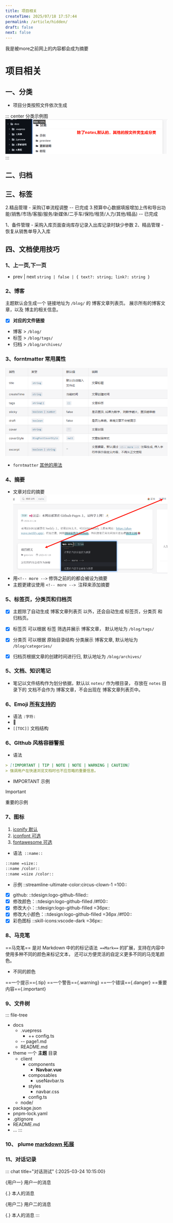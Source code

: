 ```yaml
---
title: 项目相关
createTime: 2025/07/18 17:57:44
permalink: /article/hidden/
draft: false
next: false
---
```

我是被more之前网上的内容都会成为摘要
<!-- more -->
# 项目相关
  
##  一、分类
- 项目分类按照文件依次生成

::: center
分类示例图
![示例图](/example/category.png)
:::

## 二、归档

## 三、标签

2.精品管理 - 采购订单流程调整                                   -- 已完成 
3.预算中心数据填报增加上传和导出功能(销售/市场/客服/服务/新媒体/二手车/保险/租赁/人力/其他/精品)          -- 已完成 

1、备件管理 - 采购入库页面查询库存记录入出库记录时缺少参数
2、精品管理 - 恢复从销售单导入入库

## 四、文档使用技巧

### 1、上一页,下一页
- prev | next  `string | false | { text?: string; link?: string }`

### 2、博客 
主题默认会生成一个 链接地址为 `/blog/` 的 博客文章列表页。 展示所有的博客文章，以及 博主的相关信息。
- [x] **对应的文件链接**
- 博客 > `/blog/` 
- 标签 > `/blog/tags/` 
- 归档 >  `/blog/archives/` 

### 3、forntmatter 常用属性

![forntmatter](/example/forntmatter.png)

- `forntmatter` [其他的用法](https://theme-plume.vuejs.press/config/frontmatter/basic/)
### 4、摘要

- 文章对应的摘要 
![摘要](/example/zhaiyao.png)
- 用`<!-- more -->` 修饰之前的的都会被设为摘要
- 主题更建议使用 `<!-- more --> `注释来添加摘要

### 5、标签页，分类页和归档页

- [x] 主题除了自动生成 博客文章列表页 以外，还会自动生成 标签页，分类页 和 归档页。

- [x] 标签页 可以根据 标签 筛选并展示 博客文章， 默认地址为 `/blog/tags/`

- [x] 分类页 可以根据 原始目录结构 分类展示 博客文章, 默认地址为 `/blog/categories/`

- [x] 归档页根据文章的创建时间进行归, 默认地址为 `/blog/archives/`

### 5、文档、知识笔记
- 笔记以文件结构作为划分依据，默认以 `notes/` 作为根目录， 存放在 `notes` 目录下的 文档不会作为 博客文章，不会出现在 博客文章列表页中。

### 6、Emoji [所有支持的](https://github.com/markdown-it/markdown-it-emoji/blob/master/lib/data/full.mjs)
- 语法 `:字符:` 
- :tada:
- `[[TOC]]` 文档结构

### 6、GIthub 风格容器警报
- 语法 
```markdown
> [!IMPORTANT | TIP | NOTE | NOTE | WARNING | CAUTION]
> 强调用户在快速浏览文档时也不应忽略的重要信息。
```
- IMPORTANT 示例

> [!IMPORTANT]
> 重要的示例

### 7、图标 
1. [iconify 默认](https://icon-sets.iconify.design)
2. [iconfont 可选](https://www.iconfont.cn/)
3. [fontawesome 可选](https://fontawesome.com/)

- 语法` ::name::`
```markdown
::name =size::
::name /color::
::name =size /color::
```
- 示例
::streamline-ultimate-color:circus-clown-1 =100::

- [x] github: ::tdesign:logo-github-filled::
- [x] 修改颜色：::tdesign:logo-github-filled /#f00::
- [x] 修改大小：::tdesign:logo-github-filled =36px::
- [x] 修改大小颜色：::tdesign:logo-github-filled =36px /#f00::
- [x] 彩色图标 ::skill-icons:vscode-dark =36px::

### 8、马克笔
==马克笔== 是对 Markdown 中的的标记语法` ==Mark==` 的扩展，支持在内容中使用多种不同的颜色来标记文本， 还可以方便灵活的自定义更多不同的马克笔颜色。
- 不同的颜色
  
==一个提示=={.tip} ==一个警告=={.warning} ==一个错误=={.danger} ==重要内容=={.important}

### 9、文件树
::: file-tree

- docs
    - .vuepress
        - ++ config.ts
    - -- page1.md
    - README.md
- theme  一个 **主题** 目录
    - client
        - components
            - **Navbar.vue**
        - composables
            - useNavbar.ts
        - styles
            - navbar.css
        - config.ts
    - node/
- package.json
- pnpm-lock.yaml
- .gitignore
- README.md
- …
  :::

### 10、 plume [markdown 拓展](https://theme-plume.vuejs.press/guide/markdown/basic/)

### 11、对话记录


::: chat title="对话测试"
{:2025-03-24 10:15:00}

{用户一}
用户一的消息

{.}
本人的消息

{用户二}
用户二的消息

{.}
本人的消息
:::